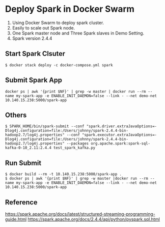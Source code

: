 # Deploy Spark in Docker Swarm

1. Using Docker Swarm to deploy spark cluster.
2. Easily to scale out Spark node.
3. One Spark master node and Three Spark slaves in Demo Setting.
4. Spark version 2.4.4

## Start Spark Clsuter
```shell script
$ docker stack deploy -c docker-compose.yml spark
```

## Submit Spark App
```shell script
docker ps | awk '{print $NF}' | grep -w master | docker run --rm --name my-spark-app -e ENABLE_INIT_DAEMON=false --link - --net demo-net 10.140.15.238:5000/spark-app
```

## Others

```shell script
$ SPARK_HOME/bin/spark-submit --conf "spark.driver.extraJavaOptions=-Dlog4j.configuration=file:/Users/johnny/spark-2.4.4-bin-hadoop2.7/log4j.properties" --conf "spark.executor.extraJavaOptions=-Dlog4j.configuration=file:/Users/johnny/spark-2.4.4-bin-hadoop2.7/log4j.properties" --packages org.apache.spark:spark-sql-kafka-0-10_2.11:2.4.4 test_spark_kafka.py
```

## Run Submit 
```shell script
$ docker build --rm -t 10.140.15.238:5000/spark-app .
$ docker ps | awk '{print $NF}' | grep -w master |docker run --rm --name my-spark-app -e ENABLE_INIT_DAEMON=false --link - --net demo-net 10.140.15.238:5000/spark-app
```

## Reference
https://spark.apache.org/docs/latest/structured-streaming-programming-guide.html
https://spark.apache.org/docs/2.4.4/api/python/pyspark.sql.html